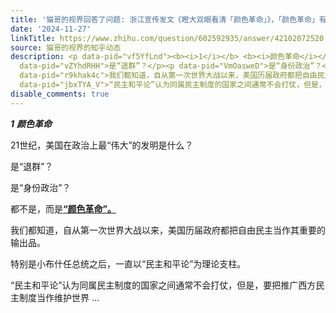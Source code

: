 ```yaml
---
title: '猫哥的视界回答了问题: 浙江宣传发文《瞪大双眼看清「颜色革命」》，「颜色革命」有哪些危害？普通人该如何防范？'
date: '2024-11-27'
linkTitle: https://www.zhihu.com/question/602592935/answer/42102072520
source: 猫哥的视界的知乎动态
description: <p data-pid="vf5YfLnd"><b><i>1</i></b> <b><i>颜色革命</i></b></p><p data-pid="NegV-Ux5">21世纪，美国在政治上最“伟大”的发明是什么？</p><p
  data-pid="vZYhdRHH">是“退群”？</p><p data-pid="VmOasweD">是“身份政治”？</p><p data-pid="hrsT4Cp5">都不是，而是<u><b>“颜色革命”。</b></u></p><p
  data-pid="r9khak4c">我们都知道，自从第一次世界大战以来，美国历届政府都把自由民主当作其重要的输出品。</p><p data-pid="oUi1wZLT">特别是小布什任总统之后，一直以“民主和平论”为理论支柱。</p><p
  data-pid="jbxTYA_V">“民主和平论”认为同属民主制度的国家之间通常不会打仗，但是，要把推广西方民主制度当作维护世界 ...
disable_comments: true
---
```

<p data-pid="vf5YfLnd"><b><i>1</i></b> <b><i>颜色革命</i></b></p><p data-pid="NegV-Ux5">21世纪，美国在政治上最“伟大”的发明是什么？</p><p data-pid="vZYhdRHH">是“退群”？</p><p data-pid="VmOasweD">是“身份政治”？</p><p data-pid="hrsT4Cp5">都不是，而是<u><b>“颜色革命”。</b></u></p><p data-pid="r9khak4c">我们都知道，自从第一次世界大战以来，美国历届政府都把自由民主当作其重要的输出品。</p><p data-pid="oUi1wZLT">特别是小布什任总统之后，一直以“民主和平论”为理论支柱。</p><p data-pid="jbxTYA_V">“民主和平论”认为同属民主制度的国家之间通常不会打仗，但是，要把推广西方民主制度当作维护世界 ...